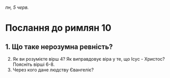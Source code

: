 
_пн, 5 черв._

# Послання до римлян 10

## 1. Що таке нерозумна ревність? 
2. Як ви розумієте вірш 4? Як виправдовує віра у те, що Ісус - Христос? Поясніть вірші 6-8.
3. Через кого дане людству Євангеліє?
